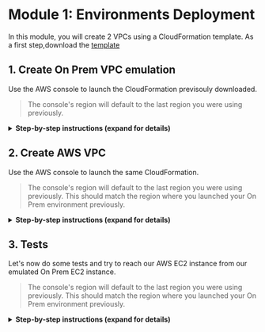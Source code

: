 # Module 1: Environments Deployment

In this module, you will create 2 VPCs using a CloudFormation template. As a first step,download the [template](../templates/vpc-template.yaml) 

## 1. Create On Prem VPC emulation

Use the AWS console to launch the CloudFormation previsouly downloaded.

> The console's region will default to the last region you were using previously. 

<details>
<summary><strong>Step-by-step instructions (expand for details)</strong></summary><p>

1. In the AWS Management Console choose **Services** then select **CloudFormation** under Management & Governance.

2. Choose your desired **Region** in top-right of the console if not already selected.

3. Choose **Stacks**.

4. Choose **Create Stack** in the top right of the console and select **With new resources (standard)**.

5. In the 'Specify template' section, choose **Upload a template file** and click on **Choose file** and upload the [template](../templates/vpc-template.yaml).

6. Choose **Next**.

7. Input `onprem-env` as the 'Stack name'.

8. Input `onprem` as the 'Environment' parameter in the 'Parameters section'.

9. Input the name of your organization as the 'Organization Identifier' parameter in the 'Parameters section' or leave default value.

10. Input `10` as the ClassB in the 'Parameters section'. This will create 10.10.0.0/16 CIDR VPC. 

11. Choose **Next**.

12. Leave the default setting and choose **Next**.

13. Leave the default setting and check the case **I acknowledge that AWS CloudFormation might create IAM resources with custom names.**.

14. Choose **Create stack**.

	![On Prem Stack Creation](../images/stack-onprem-creation.png)

15. On the stack creation completion go to the **Output** and take note of the 'IPAddress' parameter. This will be the public IP Address of our VPN Gateway.

	![On Prem Stack Output](../images/stack-onprem-output.png)

</p></details>

## 2. Create AWS VPC

Use the AWS console to launch the same CloudFormation.

> The console's region will default to the last region you were using previously. This should match the region where you launched your On Prem environment previously.

<details>
<summary><strong>Step-by-step instructions (expand for details)</strong></summary><p>

1. In the AWS Management Console choose **Services** then select **CloudFormation** under Management & Governance.

2. Choose your desired **Region** in top-right of the console if not already selected. This should match the region where you launched your On Prem environment previously.

3. Choose **Stacks**.

4. Choose **Create Stack** in the top right of the console and select **With new resources (standard)**.

5. In the 'Specify template' section, choose **Upload a template file** and click on **Choose file** and upload the [template](../templates/vpc-template.yaml).

6. Choose **Next**.

7. Input `aws-env` as the 'Stack name'.

8. Input `aws` as the 'Environment' parameter in the 'Parameters section'.

9. Input the name of your organization as the 'Organization Identifier' parameter in the 'Parameters section' or leave default value.

10. Input `20` as the ClassB in the 'Parameters section'. This will create 10.20.0.0/16 CIDR VPC. This should be different from the On Prem CIDR avoiding overlapping

11. Choose **Next**.

12. Leave the default setting and choose **Next**.

13. Leave the default setting and check the case **I acknowledge that AWS CloudFormation might create IAM resources with custom names.**.

14. Choose **Create stack**.
    
</p></details>

## 3. Tests

Let's now do some tests and try to reach our AWS EC2 instance from our emulated On Prem EC2 instance. 

> The console's region will default to the last region you were using previously. This should match the region where you launched your On Prem environment previously.

<details>
<summary><strong>Step-by-step instructions (expand for details)</strong></summary><p>

1. In the AWS Management Console choose **Services** then select **System Manager** under Management & Governance.

2. Choose your desired **Region** in top-right of the console if not already selected. This should match the region where you launched your On Prem environment previously.

3. Choose **Session Manager** under 'Instance & Nodes' on the left pan.

4. Choose **Start Session**.

5. Select **test-onprem** and choose **Start Session**. This will open a new tab in your browser with shell prompt to the selected instance.

6. Go to the previous browser tab and in the AWS Management Console choose **Services** then select **EC2** under Compute.

7. Choose **Running Instances** and select **test-aws**. Copy the 'Private IPs' value from the 'Description' tab in the bottom pan. 

	![AWS EC2 Private IP](../images/aws-ec2-privateip.png)

8. Back to the shell session browser tab to our On Prem instance from step 5, run the command:
```
ping <test-aws instance private IP>
``` 
9. The ping command doesn't succeed which what we would expected so far since VPCs are isolated and doesn't communicate by default. 

## Next

You may now proceed to [Module 2 - VPN Configuration](./2_VPNConfiguration).
